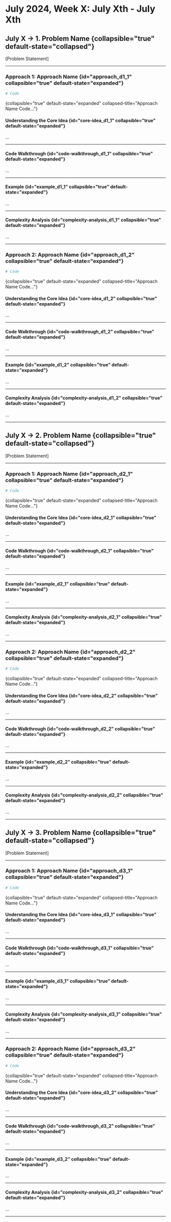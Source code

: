 # July 2024, Week X: July Xth - July Xth

## July X -> 1. Problem Name {collapsible="true" default-state="collapsed"}

[Problem Statement]

---

### Approach 1: Approach Name {id="approach_d1_1" collapsible="true" default-state="expanded"}

```Python
# Code
```
{collapsible="true" default-state="expanded" collapsed-title="Approach Name Code..."}

#### Understanding the Core Idea {id="core-idea_d1_1" collapsible="true" default-state="expanded"}

...

---

#### Code Walkthrough {id="code-walkthrough_d1_1" collapsible="true" default-state="expanded"}

...

---

#### Example {id="example_d1_1" collapsible="true" default-state="expanded"}

...

---

#### Complexity Analysis {id="complexity-analysis_d1_1" collapsible="true" default-state="expanded"}

...

---

### Approach 2: Approach Name {id="approach_d1_2" collapsible="true" default-state="expanded"}

```Python
# Code
```
{collapsible="true" default-state="expanded" collapsed-title="Approach Name Code..."}

#### Understanding the Core Idea {id="core-idea_d1_2" collapsible="true" default-state="expanded"}

...

---

#### Code Walkthrough {id="code-walkthrough_d1_2" collapsible="true" default-state="expanded"}

...

---

#### Example {id="example_d1_2" collapsible="true" default-state="expanded"}

...

---

#### Complexity Analysis {id="complexity-analysis_d1_2" collapsible="true" default-state="expanded"}

...

---

## July X -> 2. Problem Name {collapsible="true" default-state="collapsed"}

[Problem Statement]

---

### Approach 1: Approach Name {id="approach_d2_1" collapsible="true" default-state="expanded"}

```Python
# Code
```
{collapsible="true" default-state="expanded" collapsed-title="Approach Name Code..."}

#### Understanding the Core Idea {id="core-idea_d2_1" collapsible="true" default-state="expanded"}

...

---

#### Code Walkthrough {id="code-walkthrough_d2_1" collapsible="true" default-state="expanded"}

...

---

#### Example {id="example_d2_1" collapsible="true" default-state="expanded"}

...

---

#### Complexity Analysis {id="complexity-analysis_d2_1" collapsible="true" default-state="expanded"}

...

---

### Approach 2: Approach Name {id="approach_d2_2" collapsible="true" default-state="expanded"}

```Python
# Code
```
{collapsible="true" default-state="expanded" collapsed-title="Approach Name Code..."}

#### Understanding the Core Idea {id="core-idea_d2_2" collapsible="true" default-state="expanded"}

...

---

#### Code Walkthrough {id="code-walkthrough_d2_2" collapsible="true" default-state="expanded"}

...

---

#### Example {id="example_d2_2" collapsible="true" default-state="expanded"}

...

---

#### Complexity Analysis {id="complexity-analysis_d2_2" collapsible="true" default-state="expanded"}

...

---

## July X -> 3. Problem Name {collapsible="true" default-state="collapsed"}

[Problem Statement]

---

### Approach 1: Approach Name {id="approach_d3_1" collapsible="true" default-state="expanded"}

```Python
# Code
```
{collapsible="true" default-state="expanded" collapsed-title="Approach Name Code..."}

#### Understanding the Core Idea {id="core-idea_d3_1" collapsible="true" default-state="expanded"}

...

---

#### Code Walkthrough {id="code-walkthrough_d3_1" collapsible="true" default-state="expanded"}

...

---

#### Example {id="example_d3_1" collapsible="true" default-state="expanded"}

...

---

#### Complexity Analysis {id="complexity-analysis_d3_1" collapsible="true" default-state="expanded"}

...

---

### Approach 2: Approach Name {id="approach_d3_2" collapsible="true" default-state="expanded"}

```Python
# Code
```
{collapsible="true" default-state="expanded" collapsed-title="Approach Name Code..."}

#### Understanding the Core Idea {id="core-idea_d3_2" collapsible="true" default-state="expanded"}

...

---

#### Code Walkthrough {id="code-walkthrough_d3_2" collapsible="true" default-state="expanded"}

...

---

#### Example {id="example_d3_2" collapsible="true" default-state="expanded"}

...

---

#### Complexity Analysis {id="complexity-analysis_d3_2" collapsible="true" default-state="expanded"}

...

---
